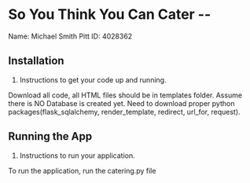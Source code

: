 # So You Think You Can Cater -- <Replace with your name>

Name: Michael Smith
Pitt ID: 4028362

## Installation

1. Instructions to get your code up and running.

Download all code, all HTML files should be in templates folder. Assume there is NO Database is created yet. Need to download proper python packages(flask_sqlalchemy, render_template, redirect, url_for, request).

## Running the App

1. Instructions to run your application.

To run the application, run the catering.py file
